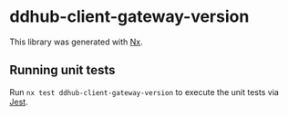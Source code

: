 # ddhub-client-gateway-version

This library was generated with [Nx](https://nx.dev).

## Running unit tests

Run `nx test ddhub-client-gateway-version` to execute the unit tests via [Jest](https://jestjs.io).
